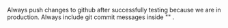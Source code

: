 Always push changes to github after successfully testing because we are in production.
Always include git commit messages inside "" .